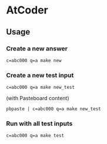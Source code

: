 # AtCoder

## Usage

### Create a new answer

```console
c=abc000 q=a make new
```

### Create a new test input

```console
c=abc000 q=a make new_test
```

(with Pasteboard content)

```console
pbpaste | c=abc000 q=a make new_test
```

### Run with all test inputs

```console
c=abc000 q=a make test
```
